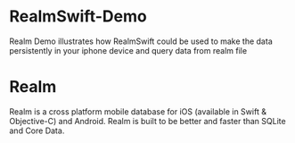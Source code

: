 # RealmSwift-Demo
Realm Demo illustrates how RealmSwift could be used to make the data  persistently  in your iphone device and query data from realm file


# Realm 
Realm is a cross platform mobile database for iOS (available in Swift & Objective-C) and Android. 
Realm is built to be better and faster than SQLite and Core Data.
